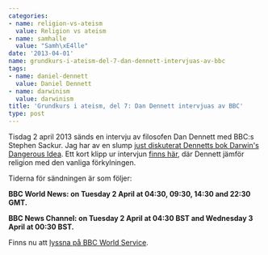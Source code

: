 ```yaml
---
categories:
- name: religion-vs-ateism
  value: Religion vs ateism
- name: samhalle
  value: "Samh\xE4lle"
date: '2013-04-01'
name: grundkurs-i-ateism-del-7-dan-dennett-intervjuas-av-bbc
tags:
- name: daniel-dennett
  value: Daniel Dennett
- name: darwinism
  value: darwinism
title: 'Grundkurs i ateism, del 7: Dan Dennett intervjuas av BBC'
type: post
---
```

Tisdag 2 april 2013 sänds en intervju av filosofen Dan Dennett med BBC:s Stephen Sackur. Jag har av en slump [just diskuterat Dennetts bok Darwin's Dangerous Idea](/2013/03/29/daniel-dennett-darwins-dangerous-idea/). Ett kort klipp ur intervjun [finns här](http://www.bbc.co.uk/news/world-radio-and-tv-21947207), där Dennett jämför religion med den vanliga förkylningen.

Tiderna för sändningen är som följer:

**BBC World News: on Tuesday 2 April at 04:30, 09:30, 14:30 and 22:30 GMT.**

**BBC News Channel: on Tuesday 2 April at 04:30 BST and Wednesday 3 April at 00:30 BST.**

Finns nu att [lyssna på BBC World Service](http://www.bbc.co.uk/programmes/p016tkmb).

